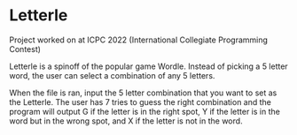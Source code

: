 # Letterle
Project worked on at ICPC 2022 (International Collegiate Programming Contest)

Letterle is a spinoff of the popular game Wordle. Instead of picking a 5 letter word, the user can select a combination of any 5 letters.

When the file is ran, input the 5 letter combination that you want to set as the Letterle. The user has 7 tries to guess the right combination and the program will output G if the letter is in the right spot, Y if the letter is in the word but in the wrong spot, and X if the letter is not in the word.
